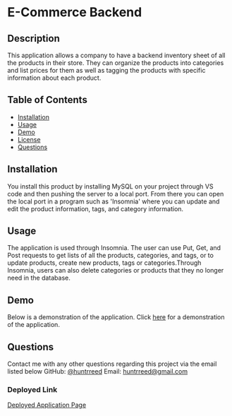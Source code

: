 
 # E-Commerce Backend

 
 
 ## Description
This application allows a company to have a backend inventory sheet of all the products in their store. They can organize the products into categories and list prices for them as well as tagging the products with specific information about each product. 

 ## Table of Contents
 - [Installation](#installation)
 - [Usage](#usage)
 - [Demo](#demo)
 - [License](#license)
 - [Questions](#questions)

## Installation
You install this product by installing MySQL on your project through VS code and then pushing the server to a local port. From there you can open the local port in a program such as 'Insomnia'  where you can update and edit the product information, tags, and category information.

## Usage
The application is used through Insomnia. The user can use  Put, Get, and  Post requests to get lists of all the products, categories, and tags, or to update products, create new products, tags or categories.Through Insomnia, users can also delete categories or products that they no longer need in the database.


## Demo
Below is a demonstration of the application.
Click [here](yes) for a demonstration of the application.



## Questions

Contact me with any other questions regarding this project via the email listed below
GitHub: [@huntrreed](https://github.com/huntrreed)
Email: huntrreed@gmail.com

### Deployed Link
[Deployed Application Page](https://huntrreed.github.io/ECommerce-Backend/)
